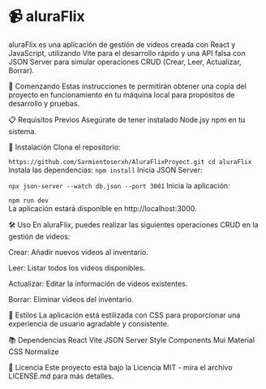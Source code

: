 # 📹 aluraFlix
aluraFlix es una aplicación de gestión de videos creada con React y JavaScript, utilizando Vite para el desarrollo rápido y una API falsa con JSON Server para simular operaciones CRUD (Crear, Leer, Actualizar, Borrar).

🚀 Comenzando
Estas instrucciones te permitirán obtener una copia del proyecto en funcionamiento en tu máquina local para propósitos de desarrollo y pruebas.

📋 Requisitos Previos
Asegúrate de tener instalado Node.jsy npm en tu sistema.

🔧 Instalación
Clona el repositorio:

`
https://github.com/Sarmientoserxh/AluraFlixProyect.git
cd aluraFlix
`
Instala las dependencias:
`npm install`
Inicia JSON Server:

`npx json-server --watch db.json --port 3001`
Inicia la aplicación:

`npm run dev` <br/>
La aplicación estará disponible en http://localhost:3000.

🛠️ Uso
En aluraFlix, puedes realizar las siguientes operaciones CRUD en la gestión de videos:

Crear: Añadir nuevos videos al inventario.

Leer: Listar todos los videos disponibles.

Actualizar: Editar la información de videos existentes.

Borrar: Eliminar videos del inventario.

🎨 Estilos
La aplicación está estilizada con CSS para proporcionar una experiencia de usuario agradable y consistente.

📚 Dependencias
React
Vite
JSON Server
Style Components
Mui Material
CSS Normalize

📄 Licencia
Este proyecto está bajo la Licencia MIT - mira el archivo LICENSE.md para más detalles.

